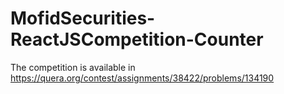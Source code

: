 # MofidSecurities-ReactJSCompetition-Counter

The competition is available in https://quera.org/contest/assignments/38422/problems/134190
